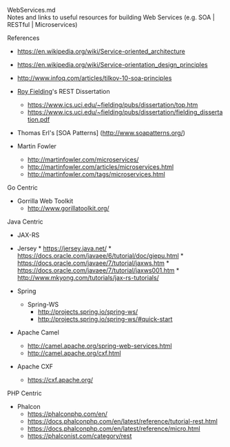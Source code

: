 WebServices.md  
Notes and links to useful resources for building Web Services (e.g. SOA | RESTful | Microservices)


References
* https://en.wikipedia.org/wiki/Service-oriented_architecture
* https://en.wikipedia.org/wiki/Service-orientation_design_principles
* http://www.infoq.com/articles/tilkov-10-soa-principles  

* [Roy Fielding](https://en.wikipedia.org/wiki/Roy_Fielding)'s REST Dissertation
	* https://www.ics.uci.edu/~fielding/pubs/dissertation/top.htm
	* https://www.ics.uci.edu/~fielding/pubs/dissertation/fielding_dissertation.pdf

* Thomas Erl's [SOA Patterns] (http://www.soapatterns.org/)

* Martin Fowler
	* http://martinfowler.com/microservices/
	* http://martinfowler.com/articles/microservices.html
	* http://martinfowler.com/tags/microservices.html


Go Centric
* Gorrilla Web Toolkit
	* http://www.gorillatoolkit.org/

Java Centric
* JAX-RS
* 	Jersey
		* https://jersey.java.net/
		* https://docs.oracle.com/javaee/6/tutorial/doc/giepu.html
		* https://docs.oracle.com/javaee/7/tutorial/jaxws.htm
		* https://docs.oracle.com/javaee/7/tutorial/jaxws001.htm
		* http://www.mkyong.com/tutorials/jax-rs-tutorials/

* Spring
	* Spring-WS
		* http://projects.spring.io/spring-ws/
		* http://projects.spring.io/spring-ws/#quick-start

* Apache Camel
	* http://camel.apache.org/spring-web-services.html
	* http://camel.apache.org/cxf.html

* Apache CXF
	* https://cxf.apache.org/


PHP Centric
* Phalcon
	* https://phalconphp.com/en/
	* https://docs.phalconphp.com/en/latest/reference/tutorial-rest.html 
	* https://docs.phalconphp.com/en/latest/reference/micro.html
	* https://phalconist.com/category/rest



